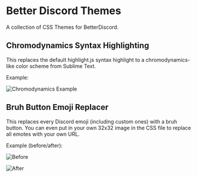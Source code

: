 # Better Discord Themes
A collection of CSS Themes for BetterDiscord.


## Chromodynamics Syntax Highlighting
This replaces the default highlight.js syntax highlight to a chromodynamics-like color scheme from Sublime Text.

Example:

![Chromodynamics Example](https://i.imgur.com/K7oZtF4.png)


## Bruh Button Emoji Replacer
This replaces every Discord emoji (including custom ones) with a bruh button. You can even put in your own 32x32 image in the CSS file to replace all emotes with your own URL.

Example (before/after):

![Before](https://i.imgur.com/BNOP6Hg.png)

![After](https://i.imgur.com/yGi8vzE.png)
